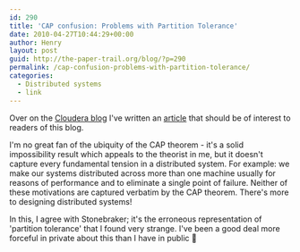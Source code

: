 ```yaml
---
id: 290
title: 'CAP confusion: Problems with Partition Tolerance'
date: 2010-04-27T10:44:29+00:00
author: Henry
layout: post
guid: http://the-paper-trail.org/blog/?p=290
permalink: /cap-confusion-problems-with-partition-tolerance/
categories:
  - Distributed systems
  - link
---
```

Over on the [Cloudera blog](http://www.cloudera.com/blog) I've written an [article](http://www.cloudera.com/blog/2010/04/cap-confusion-problems-with-partition-tolerance/) that should be of interest to readers of this blog. 

I'm no great fan of the ubiquity of the CAP theorem - it's a solid impossibility result which appeals to the theorist in me, but it doesn't capture every fundamental tension in a distributed system. For example: we make our systems distributed across more than one machine usually for reasons of performance and to eliminate a single point of failure. Neither of these motivations are captured verbatim by the CAP theorem. There's more to designing distributed systems!

In this, I agree with Stonebraker; it's the erroneous representation of 'partition tolerance' that I found very strange. I've been a good deal more forceful in private about this than I have in public 🙂
